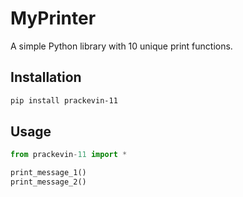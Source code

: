 # MyPrinter

A simple Python library with 10 unique print functions.

## Installation

```bash
pip install prackevin-11
```

## Usage

```python
from prackevin-11 import *

print_message_1()
print_message_2()
```
